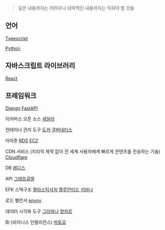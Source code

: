 > 깊은 내용까지는 어려우나
> 대략적인 내용까지는 익혀야 할 것들


## 언어
[Typescript](https://www.typescriptlang.org/)

[Python](https://www.python.org/)

## 자바스크립트 라이브러리
[React](https://ko.reactjs.org/)

## 프레임워크
[Django](https://docs.djangoproject.com/ko/4.0/intro/)
[FastAPI](https://fastapi.tiangolo.com/ko/)

이커머스 오픈 소스
[세일러](https://saleor.io/)

컨테이너 관리 도구
[도커](https://www.docker.com/)
[쿠버네티스](https://kubernetes.io/ko/)

아마존
[RDS](https://aws.amazon.com/ko/rds/)
[EC2](https://aws.amazon.com/ko/ec2/)

CDN 서비스 (지리적 제약 없이 전 세계 사용자에게 빠르게 콘텐츠를 전송하는 기술)
[Cloudflare](https://www.cloudflare.com/ko-kr/)

DB
[레디스](https://redis.io/)

API
[그래프큐엘](https://graphql.org/)

EFK 스택구조
[엘라스틱서치](https://www.elastic.co/kr/elasticsearch/)
[플루언티드](https://www.fluentd.org/)
[키바나](https://www.elastic.co/kr/kibana/)

로드 벨런서
[envoy](https://www.envoyproxy.io/)

데이터 시각화 도구
[그라파나](https://grafana.com/)
[핫자르](https://www.hotjar.com/)

BI (비지니스 인텔리전스)
[마토모](https://matomo.org/)
